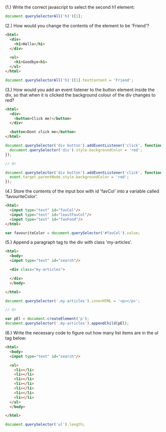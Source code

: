(1.) Write the correct javascript to select the second h1 element:

```javascript
document.querySelectorAll('h1')[1];
```

(2.) How would you change the contents of the element to be 'Friend'?

```html
<html>
  <div>
    <h1>Hello</h1>
  </div>

  <ul>
    <h1>Goodbye<h1>
  </ul>
</html>
```

```javascript
document.querySelectorAll('h1')[1].textContent = 'Friend';
```

(3.) How would you add an event listener to the button element inside the div, so that when it is clicked the background colour of the div changes to red?

```html
<html>
  <div>
    <button>Click me!</button>
  </div>

  <button>Dont click me</button>
</html>
```

```javascript
document.querySelector('div button').addEventListener('click', function () {
  document.querySelector('div').style.backgroundColor = 'red';
});

// Or

document.querySelector('div button').addEventListener('click', function (event) {
  event.target.parentNode.style.backgroundColor = 'red';
});
```

(4.) Store the contents of the input box with id 'favCol' into a variable called 'favouriteColor'.

```html
<html>
  <input type="text" id="favCol"/>
  <input type="text" id="leastFavCol"/>
  <input type="text" id="favFood"/>
</html>
```

```javascript
var favouriteColor = document.querySelector('#favCol').value;
```

(5.) Append a paragraph tag to the div with class 'my-articles'.

```html
<html>
  <body>
  <input type="text" id="search"/>

  <div class="my-articles">

  </div>
  </body>

</html>
```

```javascript
document.querySelector('.my-articles').innerHTML = '<p></p>';

// Or

var pEl = document.createElement('p');
document.querySelector('.my-articles').appendChild(pEl);
```

(6.) Write the necessary code to figure out how many list items are in the ul tag below:

```html
<html>
  <body>
  <input type="text" id="search"/>

  <ul>
    <li></li>
    <li></li>
    <li></li>
    <li></li>
    <li></li>
    <li></li>
    <li></li>
  </ul>
  </body>

</html>
```

```javascript
document.querySelector('ul').length;
```
